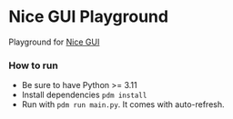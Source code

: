 # Nice GUI Playground

Playground for [Nice GUI](https://nicegui.io/#installation)

### How to run
* Be sure to have Python >= 3.11
* Install dependencies `pdm install`
* Run with `pdm run main.py`. It comes with auto-refresh.
